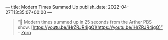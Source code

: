 —
title: Modern Times Summed Up
publish_date: 2022-04-27T13:35:07+00:00
—

> “🤔 Modern times summed up in 25 seconds from the Arther PBS show. [https://youtu.be/iHrZRJR4igQ](https://youtu.be/iHrZRJR4igQ)” - [Zorn](https://mikezornek.com/)
